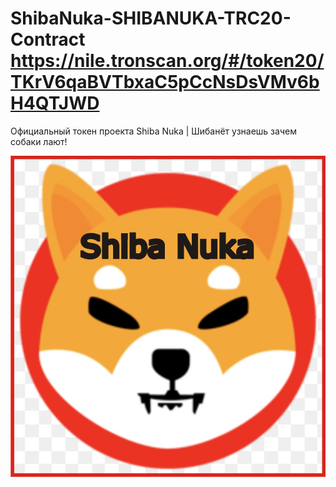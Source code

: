 # ShibaNuka-SHIBANUKA-TRC20-Contract https://nile.tronscan.org/#/token20/TKrV6qaBVTbxaC5pCcNsDsVMv6bH4QTJWD
Официальный токен проекта Shiba Nuka | Шибанёт узнаешь зачем собаки лают!
<p align="center">
  <img src="https://github.com/raasakh/ShibaNuka-SHIBANUKA-TRC20-Contract/blob/main/Shiba%20Nuka.jpg">
</p>
